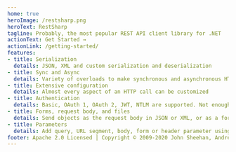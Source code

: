```yaml
---
home: true
heroImage: /restsharp.png
heroText: RestSharp
tagline: Probably, the most popular REST API client library for .NET
actionText: Get Started →
actionLink: /getting-started/
features:
- title: Serialization
  details: JSON, XML and custom serialization and deserialization
- title: Sync and Async
  details: Variety of overloads to make synchronous and asynchronous HTTP calls
- title: Extensive configuration
  details: Almost every aspect of an HTTP call can be customized
- title: Authentication
  details: Basic, OAuth 1, OAuth 2, JWT, NTLM are supported. Not enough? Write your own!
- title: Forms, request body, and files
  details: Send objects as the request body in JSON or XML, or as a form. Upload and download files as bytes or as streams.
- title: Parameters
  details: Add query, URL segment, body, form or header parameter using an easy and fluent API
footer: Apache 2.0 Licensed | Copyright © 2009-2020 John Sheehan, Andrew Young, Alexey Zimarev and RestSharp community.
---
```


